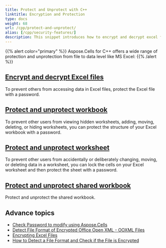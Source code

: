 ```yaml
---
title: Protect and Unprotect with C++
linktitle: Encryption and Protection
type: docs
weight: 68
url: /cpp/protect-and-unprotect/
alias: [/cpp/security-features/]
description: This snippet introduces how to encrypt and decrypt excel files, protect and unprotect the data in excel files using C++ codes.
---
```



{{% alert color="primary" %}}
Aspose.Cells for C++ offers a wide range of protection and unprotection from file to data level like MS Excel:
{{% /alert %}}


## [**Encrypt and decrypt Excel files**](/cells/cpp/encrypt-and-decrypt-excel-files/)
To prevent others from accessing data in Excel files, protect the Excel file with a password.

## [**Protect and unprotect workbook**](/cells/cpp/protect-and-unprotect-workbook-structure/)
To prevent other users from viewing hidden worksheets, adding, moving, deleting, or hiding worksheets, you can protect the structure of your Excel workbook with a password.

## [**Protect and unprotect worksheet**](/cells/cpp/protect-and-unprotect-worksheets/)
To prevent other users from accidentally or deliberately changing, moving, or deleting data in a worksheet, you can lock the cells on your Excel worksheet and then protect the sheet with a password. 

## [**Protect and unprotect shared workbook**](/cells/cpp/password-protect-or-unprotect-the-shared-workbook/)
Protect and unprotect the shared workbook.

## **Advance topics**
- [Check Password to modify using Aspose.Cells](/cells/cpp/check-password-to-modify-using-aspose-cells/)
- [Detect File Format of Encrypted Office Open XML - OOXML Files](/cells/cpp/detect-file-format-of-encrypted-office-open-xml-ooxml-files/)
- [Encrypting Excel Files](/cells/cpp/encrypting-excel-files/)
- [How to Detect a File Format and Check if the File is Encrypted](/cells/cpp/how-to-detect-a-file-format-and-check-if-the-file-is-encrypted/)

